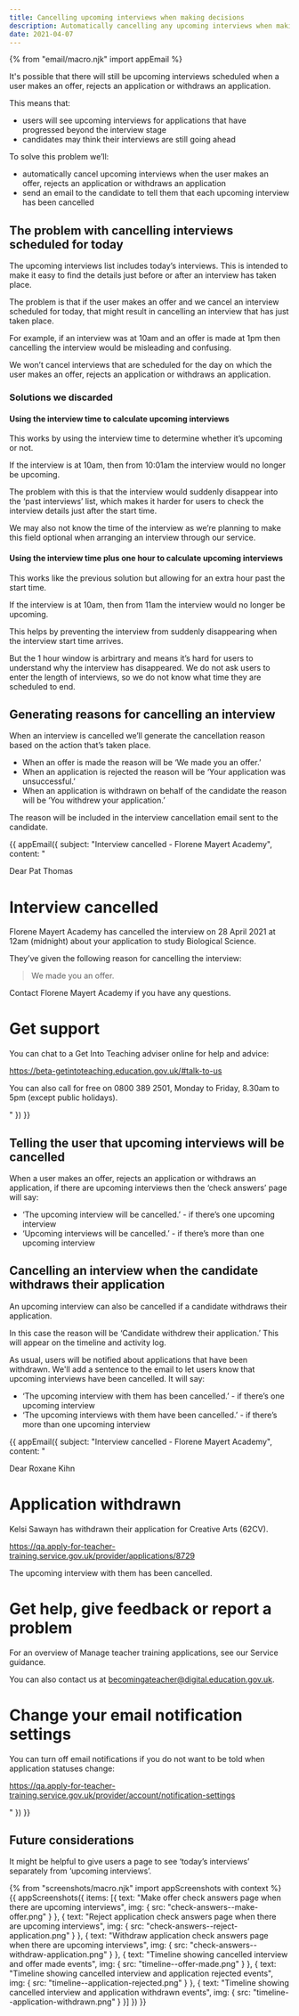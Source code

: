 ```yaml
---
title: Cancelling upcoming interviews when making decisions
description: Automatically cancelling any upcoming interviews when making an offer, rejecting an application or withdrawing an application
date: 2021-04-07
---
```


{% from "email/macro.njk" import appEmail %}

It's possible that there will still be upcoming interviews scheduled when a user makes an offer, rejects an application or withdraws an application.

This means that:

- users will see upcoming interviews for applications that have progressed beyond the interview stage
- candidates may think their interviews are still going ahead

To solve this problem we’ll:

- automatically cancel upcoming interviews when the user makes an offer, rejects an application or withdraws an application
- send an email to the candidate to tell them that each upcoming interview has been cancelled

## The problem with cancelling interviews scheduled for today

The upcoming interviews list includes today’s interviews. This is intended to make it easy to find the details just before or after an interview has taken place.

The problem is that if the user makes an offer and we cancel an interview scheduled for today, that might result in cancelling an interview that has just taken place.

For example, if an interview was at 10am and an offer is made at 1pm then cancelling the interview would be misleading and confusing.

We won’t cancel interviews that are scheduled for the day on which the user makes an offer, rejects an application or withdraws an application.

### Solutions we discarded

#### Using the interview time to calculate upcoming interviews

This works by using the interview time to determine whether it’s upcoming or not.

If the interview is at 10am, then from 10:01am the interview would no longer be upcoming.

The problem with this is that the interview would suddenly disappear into the ‘past interviews’ list, which makes it harder for users to check the interview details just after the start time.

We may also not know the time of the interview as we’re planning to make this field optional when arranging an interview through our service.

#### Using the interview time plus one hour to calculate upcoming interviews

This works like the previous solution but allowing for an extra hour past the start time.

If the interview is at 10am, then from 11am the interview would no longer be upcoming.

This helps by preventing the interview from suddenly disappearing when the interview start time arrives.

But the 1 hour window is arbirtrary and means it’s hard for users to understand why the interview has disappeared. We do not ask users to enter the length of interviews, so we do not know what time they are scheduled to end.

## Generating reasons for cancelling an interview

When an interview is cancelled we’ll generate the cancellation reason based on the action that’s taken place.

- When an offer is made the reason will be ‘We made you an offer.’
- When an application is rejected the reason will be ‘Your application was unsuccessful.’
- When an application is withdrawn on behalf of the candidate the reason will be ‘You withdrew your application.’

The reason will be included in the interview cancellation email sent to the candidate.

<!-- markdownlint-disable MD025 MD001 -->
{{ appEmail({
 subject: "Interview cancelled - Florene Mayert Academy",
 content: "

Dear Pat Thomas

# Interview cancelled

Florene Mayert Academy has cancelled the interview on 28 April 2021 at 12am (midnight) about your application to study Biological Science.

They’ve given the following reason for cancelling the interview:

> We made you an offer.

Contact Florene Mayert Academy if you have any questions.

# Get support

You can chat to a Get Into Teaching adviser online for help and advice:

https://beta-getintoteaching.education.gov.uk/#talk-to-us

You can also call for free on 0800 389 2501, Monday to Friday, 8.30am to 5pm (except public holidays).

 "
}) }}

## Telling the user that upcoming interviews will be cancelled

When a user makes an offer, rejects an application or withdraws an application, if there are upcoming interviews then the ‘check answers’ page will say:

- ‘The upcoming interview will be cancelled.’ - if there’s one upcoming interview 
- ‘Upcoming interviews will be cancelled.’ - if there’s more than one upcoming interview

## Cancelling an interview when the candidate withdraws their application

An upcoming interview can also be cancelled if a candidate withdraws their application. 

In this case the reason will be ‘Candidate withdrew their application.’ This will appear on the timeline and activity log.

As usual, users will be notified about applications that have been withdrawn. We'll add a sentence to the email to let users know that upcoming interviews have been cancelled. It will say:

- ‘The upcoming interview with them has been cancelled.’ - if there’s one upcoming interview 
- ‘The upcoming interviews with them have been cancelled.’ - if there’s more than one upcoming interview

<!-- markdownlint-disable MD025 MD001 -->
{{ appEmail({
 subject: "Interview cancelled - Florene Mayert Academy",
 content: "

Dear Roxane Kihn

# Application withdrawn

Kelsi Sawayn has withdrawn their application for Creative Arts (62CV).

https://qa.apply-for-teacher-training.service.gov.uk/provider/applications/8729

The upcoming interview with them has been cancelled.

# Get help, give feedback or report a problem

For an overview of Manage teacher training applications, see our Service guidance.

You can also contact us at becomingateacher@digital.education.gov.uk.

# Change your email notification settings

You can turn off email notifications if you do not want to be told when application statuses change:

https://qa.apply-for-teacher-training.service.gov.uk/provider/account/notification-settings

 "
}) }}

## Future considerations

It might be helpful to give users a page to see ‘today’s interviews’ separately from ‘upcoming interviews’.

{% from "screenshots/macro.njk" import appScreenshots with context %}
{{ appScreenshots({
  items: [{
    text: "Make offer check answers page when there are upcoming interviews",
    img: {
      src: "check-answers--make-offer.png"
    }
  }, {
    text: "Reject application check answers page when there are upcoming interviews",
    img: {
      src: "check-answers--reject-application.png"
    }
  }, {
    text: "Withdraw application check answers page when there are upcoming interviews",
    img: {
      src: "check-answers--withdraw-application.png"
    }
  }, {
    text: "Timeline showing cancelled interview and offer made events",
    img: {
      src: "timeline--offer-made.png"
    }
  }, {
    text: "Timeline showing cancelled interview and application rejected events",
    img: {
      src: "timeline--application-rejected.png"
    }
  }, {
    text: "Timeline showing cancelled interview and application withdrawn events",
    img: {
      src: "timeline--application-withdrawn.png"
    }
  }]
}) }}
